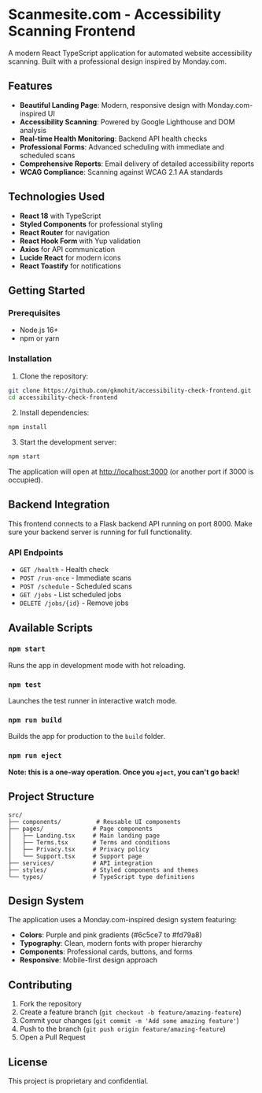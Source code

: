# Scanmesite.com - Accessibility Scanning Frontend

A modern React TypeScript application for automated website accessibility scanning. Built with a professional design inspired by Monday.com.

## Features

- **Beautiful Landing Page**: Modern, responsive design with Monday.com-inspired UI
- **Accessibility Scanning**: Powered by Google Lighthouse and DOM analysis
- **Real-time Health Monitoring**: Backend API health checks
- **Professional Forms**: Advanced scheduling with immediate and scheduled scans
- **Comprehensive Reports**: Email delivery of detailed accessibility reports
- **WCAG Compliance**: Scanning against WCAG 2.1 AA standards

## Technologies Used

- **React 18** with TypeScript
- **Styled Components** for professional styling
- **React Router** for navigation
- **React Hook Form** with Yup validation
- **Axios** for API communication
- **Lucide React** for modern icons
- **React Toastify** for notifications

## Getting Started

### Prerequisites

- Node.js 16+
- npm or yarn

### Installation

1. Clone the repository:
```bash
git clone https://github.com/gkmohit/accessibility-check-frontend.git
cd accessibility-check-frontend
```

2. Install dependencies:
```bash
npm install
```

3. Start the development server:
```bash
npm start
```

The application will open at [http://localhost:3000](http://localhost:3000) (or another port if 3000 is occupied).

## Backend Integration

This frontend connects to a Flask backend API running on port 8000. Make sure your backend server is running for full functionality.

### API Endpoints

- `GET /health` - Health check
- `POST /run-once` - Immediate scans
- `POST /schedule` - Scheduled scans
- `GET /jobs` - List scheduled jobs
- `DELETE /jobs/{id}` - Remove jobs

## Available Scripts

### `npm start`

Runs the app in development mode with hot reloading.

### `npm test`

Launches the test runner in interactive watch mode.

### `npm run build`

Builds the app for production to the `build` folder.

### `npm run eject`

**Note: this is a one-way operation. Once you `eject`, you can't go back!**

## Project Structure

```
src/
├── components/          # Reusable UI components
├── pages/              # Page components
│   ├── Landing.tsx     # Main landing page
│   ├── Terms.tsx       # Terms and conditions
│   ├── Privacy.tsx     # Privacy policy
│   └── Support.tsx     # Support page
├── services/           # API integration
├── styles/             # Styled components and themes
└── types/              # TypeScript type definitions
```

## Design System

The application uses a Monday.com-inspired design system featuring:

- **Colors**: Purple and pink gradients (#6c5ce7 to #fd79a8)
- **Typography**: Clean, modern fonts with proper hierarchy
- **Components**: Professional cards, buttons, and forms
- **Responsive**: Mobile-first design approach

## Contributing

1. Fork the repository
2. Create a feature branch (`git checkout -b feature/amazing-feature`)
3. Commit your changes (`git commit -m 'Add some amazing feature'`)
4. Push to the branch (`git push origin feature/amazing-feature`)
5. Open a Pull Request

## License

This project is proprietary and confidential.
